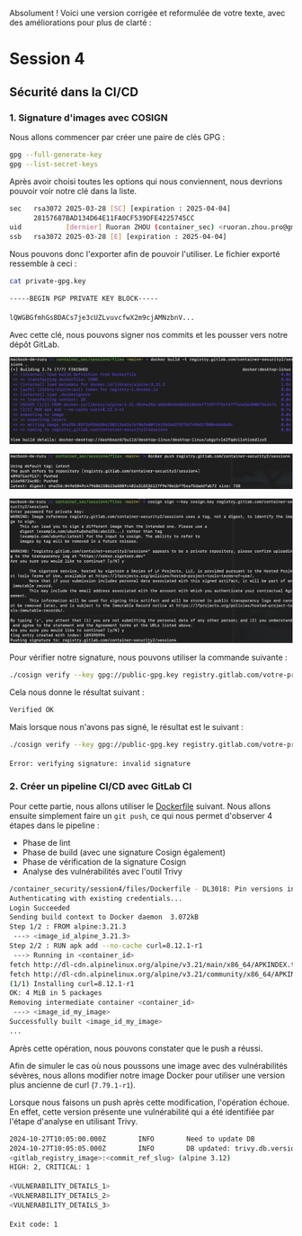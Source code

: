 Absolument \! Voici une version corrigée et reformulée de votre texte, avec des améliorations pour plus de clarté :

# Session 4

## Sécurité dans la CI/CD

### 1\. Signature d'images avec COSIGN

Nous allons commencer par créer une paire de clés GPG :

```sh
gpg --full-generate-key
gpg --list-secret-keys
```

Après avoir choisi toutes les options qui nous conviennent, nous devrions pouvoir voir notre clé dans la liste.

```sh
sec   rsa3072 2025-03-28 [SC] [expiration : 2025-04-04]
      28157687BAD134D64E11FA0CF539DFE4225745CC
uid           [dernier] Ruoran ZHOU (container_sec) <ruoran.zhou.pro@gmail.com>
ssb   rsa3072 2025-03-28 [E] [expiration : 2025-04-04]
```

Nous pouvons donc l'exporter afin de pouvoir l'utiliser. Le fichier exporté ressemble à ceci :

```sh
cat private-gpg.key
```

```sh
-----BEGIN PGP PRIVATE KEY BLOCK-----

lQWGBGfmhGsBDACs7je3cUZLvuvcfwX2m9cjAMNzbnV...
```

Avec cette clé, nous pouvons signer nos commits et les pousser vers notre dépôt GitLab.

![img](images/1.png)

![img](images/2.png)

![img](images/3.png)


Pour vérifier notre signature, nous pouvons utiliser la commande suivante :

```sh
./cosign verify --key gpg://public-gpg.key registry.gitlab.com/votre-projet/image:v1
```

Cela nous donne le résultat suivant :

```sh
Verified OK
```

Mais lorsque nous n'avons pas signé, le résultat est le suivant :

```sh
./cosign verify --key gpg://public-gpg.key registry.gitlab.com/votre-projet/image:v2

Error: verifying signature: invalid signature
```

### 2\. Créer un pipeline CI/CD avec GitLab CI

Pour cette partie, nous allons utiliser le [Dockerfile](/session4/files/Dockerfile) suivant. Nous allons ensuite simplement faire un `git push`, ce qui nous permet d'observer 4 étapes dans le pipeline :

  * Phase de lint
  * Phase de build (avec une signature Cosign également)
  * Phase de vérification de la signature Cosign
  * Analyse des vulnérabilités avec l'outil Trivy

<!-- end list -->

```sh
/container_security/session4/files/Dockerfile - DL3018: Pin versions in apk add. Instead of `apk add <package>` specify `apk add <package>=<version>` (warning)
Authenticating with existing credentials...
Login Succeeded
Sending build context to Docker daemon  3.072kB
Step 1/2 : FROM alpine:3.21.3
 ---> <image_id_alpine_3.21.3>
Step 2/2 : RUN apk add --no-cache curl=8.12.1-r1
 ---> Running in <container_id>
fetch http://dl-cdn.alpinelinux.org/alpine/v3.21/main/x86_64/APKINDEX.tar.gz
fetch http://dl-cdn.alpinelinux.org/alpine/v3.21/community/x86_64/APKINDEX.tar.gz
(1/1) Installing curl=8.12.1-r1
OK: 4 MiB in 5 packages
Removing intermediate container <container_id>
 ---> <image_id_my_image>
Successfully built <image_id_my_image>
...
```

Après cette opération, nous pouvons constater que le push a réussi.

Afin de simuler le cas où nous poussons une image avec des vulnérabilités sévères, nous allons modifier notre image Docker pour utiliser une version plus ancienne de curl (`7.79.1-r1`).

Lorsque nous faisons un push après cette modification, l'opération échoue. En effet, cette version présente une vulnérabilité qui a été identifiée par l'étape d'analyse en utilisant Trivy.

```sh
2024-10-27T10:05:00.000Z        INFO        Need to update DB
2024-10-27T10:05:05.000Z        INFO        DB updated: trivy.db.version: 1, trivy.db.updated_at: 2024-10-27T10:05:05Z
<gitlab_registry_image>:<commit_ref_slug> (alpine 3.12)
HIGH: 2, CRITICAL: 1

<VULNERABILITY_DETAILS_1>
<VULNERABILITY_DETAILS_2>
<VULNERABILITY_DETAILS_3>

Exit code: 1
```
